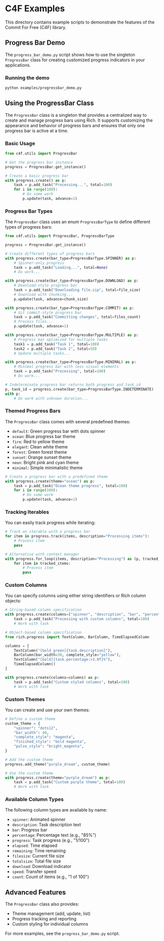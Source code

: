 # C4F Examples

This directory contains example scripts to demonstrate the features of the Commit For Free (C4F) library.

## Progress Bar Demo

The `progress_bar_demo.py` script shows how to use the singleton `ProgressBar` class for creating customized progress indicators in your applications.

### Running the demo

```bash
python examples/progressbar_demo.py
```

## Using the ProgressBar Class

The `ProgressBar` class is a singleton that provides a centralized way to create and manage progress bars using Rich. It supports customizing the appearance and behavior of progress bars and ensures that only one progress bar is active at a time.

### Basic Usage

```python
from c4f.utils import ProgressBar

# Get the progress bar instance
progress = ProgressBar.get_instance()

# Create a basic progress bar
with progress.create() as p:
    task = p.add_task("Processing...", total=100)
    for i in range(100):
        # Do some work
        p.update(task, advance=1)
```

### Progress Bar Types

The `ProgressBar` class uses an enum `ProgressBarType` to define different types of progress bars:

```python
from c4f.utils import ProgressBar, ProgressBarType

progress = ProgressBar.get_instance()

# Create different types of progress bars
with progress.create(bar_type=ProgressBarType.SPINNER) as p:
    # Spinner-only progress
    task = p.add_task("Loading...", total=None)
    # Do work...

with progress.create(bar_type=ProgressBarType.DOWNLOAD) as p:
    # Download-style progress bar
    task = p.add_task("Downloading file.zip", total=file_size)
    # Download with chunking...
    p.update(task, advance=chunk_size)

with progress.create(bar_type=ProgressBarType.COMMIT) as p:
    # Git commit-style progress bar
    task = p.add_task("Committing changes", total=files_count)
    # Process files...
    p.update(task, advance=1)

with progress.create(bar_type=ProgressBarType.MULTIPLE) as p:
    # Progress bar optimized for multiple tasks
    task1 = p.add_task("Task 1", total=100)
    task2 = p.add_task("Task 2", total=50)
    # Update multiple tasks...

with progress.create(bar_type=ProgressBarType.MINIMAL) as p:
    # Minimal progress bar with less visual elements
    task = p.add_task("Processing", total=100)
    # Do work...

# Indeterminate progress bar returns both progress and task_id
p, task_id = progress.create(bar_type=ProgressBarType.INDETERMINATE)
with p:
    # Do work with unknown duration...
```

### Themed Progress Bars

The `ProgressBar` class comes with several predefined themes:

- `default`: Green progress bar with dots spinner
- `ocean`: Blue progress bar theme
- `fire`: Red to yellow theme
- `elegant`: Clean white theme
- `forest`: Green forest theme
- `sunset`: Orange sunset theme
- `neon`: Bright pink and cyan theme
- `minimal`: Simple minimalistic theme

```python
# Create a progress bar with a predefined theme
with progress.create(theme="ocean") as p:
    task = p.add_task("Ocean theme progress", total=100)
    for i in range(100):
        # Do some work
        p.update(task, advance=1)
```

### Tracking Iterables

You can easily track progress while iterating:

```python
# Track an iterable with a progress bar
for item in progress.track(items, description="Processing items"):
    # Process item
    pass

# Alternative with context manager
with progress.for_loop(items, description="Processing") as (p, tracked_items):
    for item in tracked_items:
        # Process item
        pass
```

### Custom Columns

You can specify columns using either string identifiers or Rich column objects:

```python
# String-based column specification
with progress.create(columns=["spinner", "description", "bar", "percentage", "elapsed"]) as p:
    task = p.add_task("Processing with custom columns", total=100)
    # Work with task

# Object-based column specification
from rich.progress import TextColumn, BarColumn, TimeElapsedColumn

columns = [
    TextColumn("[bold green]{task.description}"),
    BarColumn(bar_width=30, complete_style="yellow"),
    TextColumn("[bold]{task.percentage:>3.0f}%"),
    TimeElapsedColumn()
]

with progress.create(columns=columns) as p:
    task = p.add_task("Custom styled columns", total=100)
    # Work with task
```

### Custom Themes

You can create and use your own themes:

```python
# Define a custom theme
custom_theme = {
    "spinner": "dots12",
    "bar_width": 40,
    "complete_style": "magenta",
    "finished_style": "bold magenta",
    "pulse_style": "bright_magenta",
}

# Add the custom theme
progress.add_theme("purple_dream", custom_theme)

# Use the custom theme
with progress.create(theme="purple_dream") as p:
    task = p.add_task("Custom purple theme", total=100)
    # Work with task
```

### Available Column Types

The following column types are available by name:

- `spinner`: Animated spinner
- `description`: Task description text
- `bar`: Progress bar
- `percentage`: Percentage text (e.g., "85%")
- `progress`: Task progress (e.g., "1/100")
- `elapsed`: Time elapsed
- `remaining`: Time remaining
- `filesize`: Current file size
- `totalsize`: Total file size
- `download`: Download indicator
- `speed`: Transfer speed
- `count`: Count of items (e.g., "1 of 100")

## Advanced Features

The `ProgressBar` class also provides:

- Theme management (add, update, list)
- Progress tracking and reporting
- Custom styling for individual columns

For more examples, see the `progress_bar_demo.py` script. 